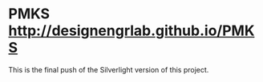 # PMKS http://designengrlab.github.io/PMKS

This is the final push of the Silverlight version of this project.
